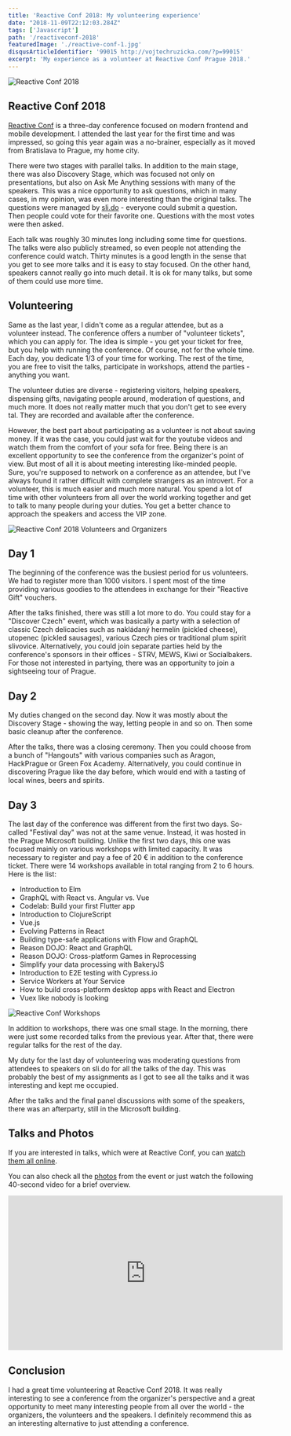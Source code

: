 ```yaml
---
title: 'Reactive Conf 2018: My volunteering experience'
date: "2018-11-09T22:12:03.284Z"
tags: ['Javascript']
path: '/reactiveconf-2018'
featuredImage: './reactive-conf-1.jpg'
disqusArticleIdentifier: '99015 http://vojtechruzicka.com/?p=99015'
excerpt: 'My experience as a volunteer at Reactive Conf Prague 2018.'
---
```


![Reactive Conf 2018](./reactive-conf-1.jpg)

## Reactive Conf 2018
[Reactive Conf](https://reactiveconf.com/) is a three-day conference focused on modern frontend and mobile development. I attended the last year for the first time and was impressed, so going this year again was a no-brainer, especially as it moved from Bratislava to Prague, my home city.

There were two stages with parallel talks. In addition to the main stage, there was also Discovery Stage, which was focused not only on presentations, but also on Ask Me Anything sessions with many of the speakers. This was a nice opportunity to ask questions, which in many cases, in my opinion, was even more interesting than the original talks. The questions were managed by [sli.do](https://www.sli.do/) - everyone could submit a question. Then people could vote for their favorite one. Questions with the most votes were then asked.

Each talk was roughly 30 minutes long including some time for questions. The talks were also publicly streamed, so even people not attending the conference could watch. Thirty minutes is a good length in the sense that you get to see more talks and it is easy to stay focused. On the other hand, speakers cannot really go into much detail. It is ok for many talks, but some of them could use more time.

## Volunteering

Same as the last year, I didn't come as a regular attendee, but as a volunteer instead. The conference offers a number of "volunteer tickets", which you can apply for. The idea is simple - you get your ticket for free, but you help with running the conference. Of course, not for the whole time. Each day, you dedicate 1/3 of your time for working. The rest of the time, you are free to visit the talks, participate in workshops, attend the parties - anything you want.

The volunteer duties are diverse - registering visitors, helping speakers, dispensing gifts, navigating people around, moderation of questions, and much more. It does not really matter much that you don't get to see every tal. They are recorded and available after the conference.

However, the best part about participating as a volunteer is not about saving money. If it was the case, you could just wait for the youtube videos and watch them from the comfort of your sofa for free. Being there is an excellent opportunity to see the conference from the organizer's point of view. But most of all it is about meeting interesting like-minded people. Sure, you're supposed to network on a conference as an attendee, but I've always found it rather difficult with complete strangers as an introvert. For a volunteer, this is much easier and much more natural. You spend a lot of time with other volunteers from all over the world working together and get to talk to many people during your duties. You get a better chance to approach the speakers and access the VIP zone.

![Reactive Conf 2018 Volunteers and Organizers](./reactive-conf-2.jpg)

## Day 1
The beginning of the conference was the busiest period for us volunteers. We had to register more than 1000 visitors. I spent most of the time providing various goodies to the attendees in exchange for their "Reactive Gift" vouchers.

After the talks finished, there was still a lot more to do. You could stay for a "Discover Czech" event, which was basically a party with a selection of classic Czech delicacies such as nakládaný hermelín (pickled cheese), utopenec (pickled sausages), various Czech pies or traditional plum spirit slivovice. Alternatively, you could join separate parties held by the conference's sponsors in their offices - STRV, MEWS, Kiwi or Socialbakers. For those not interested in partying, there was an opportunity to join a sightseeing tour of Prague.


## Day 2
My duties changed on the second day. Now it was mostly about the Discovery Stage - showing the way, letting people in and so on. Then some basic cleanup after the conference.

After the talks, there was a closing ceremony. Then you could choose from a bunch of "Hangouts" with various companies such as Aragon, HackPrague or Green Fox Academy. Alternatively, you could continue in discovering Prague like the day before, which would end with a tasting of local wines, beers and spirits.

## Day 3
The last day of the conference was different from the first two days. So-called "Festival day" was not at the same venue. Instead, it was hosted in the Prague Microsoft building. Unlike the first two days, this one was focused mainly on various workshops with limited capacity. It was necessary to register and pay a fee of 20 € in addition to the conference ticket. There were 14 workshops available in total ranging from 2 to 6 hours. Here is the list:

- Introduction to Elm
- GraphQL with React vs. Angular vs. Vue
- Codelab: Build your first Flutter app
- Introduction to ClojureScript
- Vue.js
- Evolving Patterns in React
- Building type-safe applications with Flow and GraphQL
- Reason DOJO: React and GraphQL
- Reason DOJO: Cross-platform Games in Reprocessing
- Simplify your data processing with BakeryJS
- Introduction to E2E testing with Cypress.io
- Service Workers at Your Service
- How to build cross-platform desktop apps with React and Electron
- Vuex like nobody is looking

![Reactive Conf Workshops](./reactive-conf-3.jpg)

In addition to workshops, there was one small stage. In the morning, there were just some recorded talks from the previous year. After that, there were regular talks for the rest of the day.

My duty for the last day of volunteering was moderating questions from attendees to speakers on sli.do for all the talks of the day. This was probably the best of my assignments as I got to see all the talks and it was interesting and kept me occupied.

After the talks and the final panel discussions with some of the speakers, there was an afterparty, still in the Microsoft building.

## Talks and Photos
If you are interested in talks, which were at Reactive Conf, you can [watch them all online](https://www.youtube.com/playlist?list=PLa2ZZ09WYepPQAIo1h98LaPkQUYwaSbWO&mc_cid=09db7b9adc&mc_eid=6613f6258f).

You can also check all the [photos](https://photos.google.com/share/AF1QipPMSR7JQ_w4QR-QuubLp5hAxjATZibHpRHwFRQLRjcP3WGef3k0qr7e9f3doDAz8A?key=TEkzSUw2aDBXQ284bXFWd0ZVemNRTTAtaktiSS1R) from the event or just watch the following 40-second video for a brief overview.

<iframe width="560" height="315" src="https://www.youtube.com/embed/h6Z76xJP2h4" frameborder="0" allow="accelerometer; autoplay; encrypted-media; gyroscope; picture-in-picture" allowfullscreen></iframe>

## Conclusion
I had a great time volunteering at Reactive Conf 2018. It was really interesting to see a conference from the organizer's perspective and a great opportunity to meet many interesting people from all over the world - the organizers, the volunteers and the speakers. I definitely recommend this as an interesting alternative to just attending a conference. 
